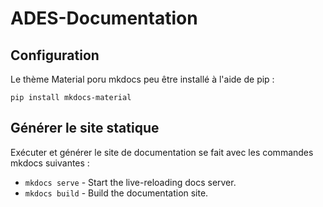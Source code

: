 # ADES-Documentation

## Configuration

Le thème Material poru mkdocs peu être installé à l'aide de pip :

`pip install mkdocs-material`

## Générer le site statique

Exécuter et générer le site de documentation se fait avec les commandes mkdocs suivantes :

* `mkdocs serve` - Start the live-reloading docs server.
* `mkdocs build` - Build the documentation site.